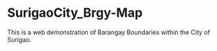 # SurigaoCity_Brgy-Map
This is a web demonstration of Barangay Boundaries within the City of Surigao.
